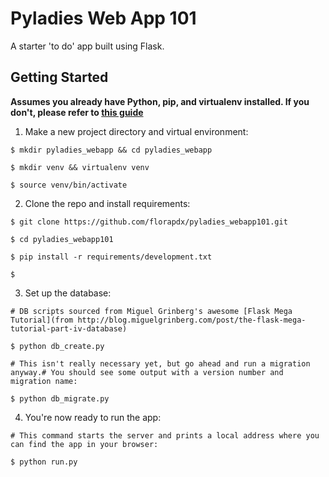 # Pyladies Web App 101


A starter 'to do' app built using Flask.


## Getting Started
 __Assumes you already have Python, pip, and virtualenv installed. If you don't, please refer to [this guide](https://github.com/florapdx/pyladies_guides/blob/master/mac_installs.md)__

 1. Make a new project directory and virtual environment:

 ```
 $ mkdir pyladies_webapp && cd pyladies_webapp

 $ mkdir venv && virtualenv venv

 $ source venv/bin/activate
 ```

 2. Clone the repo and install requirements:

 ```
 $ git clone https://github.com/florapdx/pyladies_webapp101.git

 $ cd pyladies_webapp101

 $ pip install -r requirements/development.txt

 $
 ```

 3. Set up the database:

 ```
 # DB scripts sourced from Miguel Grinberg's awesome [Flask Mega Tutorial](from http://blog.miguelgrinberg.com/post/the-flask-mega-tutorial-part-iv-database)

 $ python db_create.py

 # This isn't really necessary yet, but go ahead and run a migration anyway.# You should see some output with a version number and migration name:

 $ python db_migrate.py
 ```

 4. You're now ready to run the app:
 ```
 # This command starts the server and prints a local address where you can find the app in your browser:

 $ python run.py
 ```



